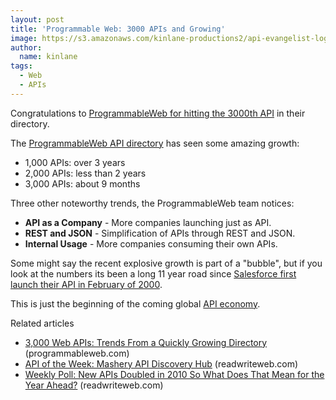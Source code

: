 ```yaml
---
layout: post
title: 'Programmable Web: 3000 APIs and Growing'
image: https://s3.amazonaws.com/kinlane-productions2/api-evangelist-logos/api-evangelist-butterfly-vertical.png
author:
  name: kinlane
tags:
  - Web
  - APIs
---
```

Congratulations to [ProgrammableWeb for hitting the 3000th API](http://blog.programmableweb.com/2011/03/08/3000-web-apis/ "Programmable Web hits 3000th API") in their directory.

The [ProgrammableWeb API directory](http://www.programmableweb.com/apis/directory "Programmable Web API Directory") has seen some amazing growth:

*   1,000 APIs: over 3 years
*   2,000 APIs: less than 2 years
*   3,000 APIs: about 9 months

Three other noteworthy trends, the ProgrammableWeb team notices:

*   **API as a Company** - More companies launching just as API.
*   **REST and JSON** - Simplification of APIs through REST and JSON.
*   **Internal Usage** - More companies consuming their own APIs.

Some might say the recent explosive growth is part of a "bubble", but if you look at the numbers its been a long 11 year road since [Salesforce first launch their API in February of 2000](http://apievangelist.com/2011/01/28/history-of-apis-salesforce-com/ "Saleforce Launches API").

This is just the beginning of the coming global [API economy](http://apievangelist.com/2011/01/19/the-new-api-economy/ "API Economy").

Related articles

*   [3,000 Web APIs: Trends From a Quickly Growing Directory](http://blog.programmableweb.com/2011/03/08/3000-web-apis/) (programmableweb.com)
*   [API of the Week: Mashery API Discovery Hub](http://www.readwriteweb.com/hack/2011/03/api-of-the-week-mashery-api-discovery-hub.php) (readwriteweb.com)
*   [Weekly Poll: New APIs Doubled in 2010 So What Does That Mean for the Year Ahead?](http://www.readwriteweb.com/cloud/2011/01/weekly-poll-new-apis-doubled-i.php) (readwriteweb.com)